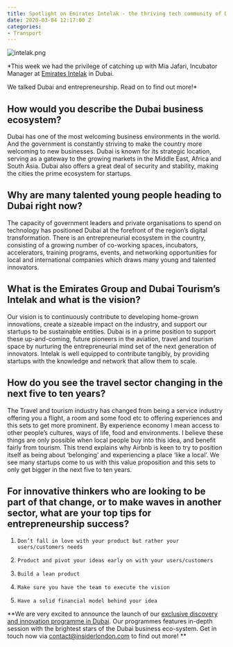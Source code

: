 ```yaml
---
title: Spotlight on Emirates Intelak - the thriving tech community of Dubai
date: 2020-03-04 12:17:00 Z
categories:
- Transport
---
```


![intelak.png](/uploads/intelak.png)



*This week we had the privilege of catching up with Mia Jafari, Incubator Manager at [Emirates Intelak](https://www.intelak.com/) in Dubai. 

We talked Dubai and entrepreneurship. Read on to find out more!*


## How would you describe the Dubai business ecosystem?
 
Dubai has one of the most welcoming business environments in the world. And the government is constantly striving to make the country more welcoming to new businesses. Dubai is known for its strategic location, serving as a gateway to the growing markets in the Middle East, Africa and South Asia. Dubai also offers a great deal of security and stability, making the cities the prime ecosystem for startups.

 
## Why are many talented young people heading to Dubai right now? 

The capacity of government leaders and private organisations to spend on technology has positioned Dubai at the forefront of the region’s digital transformation. There is an entrepreneurial ecosystem in the country, consisting of a growing number of co-working spaces, incubators, accelerators, training programs, events, and networking opportunities for local and international companies which draws many young and talented innovators.
 

## What is the Emirates Group and Dubai Tourism’s Intelak and what is the vision? 

Our vision is to continuously contribute to developing home-grown innovations, create a sizeable impact on the industry, and support our startups to be sustainable entities. Dubai is in a prime position to support these up-and-coming, future pioneers in the aviation, travel and tourism space by nurturing the entrepreneurial mind set of the next generation of innovators. Intelak is well equipped to contribute tangibly, by providing startups with the knowledge and network that allow them to scale. 
 
 
## **How do you see the travel sector changing in the next five to ten years?**

The Travel and tourism industry has changed from being a service industry offering you a flight, a room and some food etc to offering experiences and this sets to get more prominent. By experience economy I mean access to other people’s cultures, ways of life, food and environments. I believe  these things are only possible when local people buy into this idea, and benefit fairly from tourism.  This trend explains why Airbnb is keen to try to position itself as being about ‘belonging’ and experiencing a place ‘like a local’. We see many startups come to us with this value proposition and this sets to only get bigger in the next five to ten years.

 
## For innovative thinkers who are looking to be part of that change, or to make waves in another sector, what are your top tips for entrepreneurship success?

1.     Don’t fall in love with your product but rather your users/customers needs
2.     Product and pivot your ideas early on with your users/customers
3.     Build a lean product
4.     Make sure you have the team to execute the vision
5.     Have a solid financial model behind your idea



**We are very excited to announce the launch of our [exclusive discovery and innovation programme in Dubai](https://www.insiderlondon.com/asia/dubai/). Our programmes features in-depth session with the brightest stars of the Dubai business eco-system. Get in touch now via contact@insiderlondon.com to find out more! **